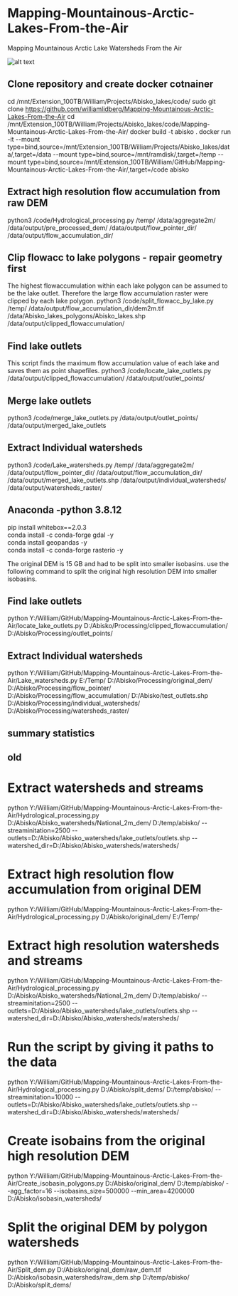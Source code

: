 # Mapping-Mountainous-Arctic-Lakes-From-the-Air
Mapping Mountainous Arctic Lake Watersheds From the Air



![alt text](AwesomeLiDAR.png)

## Clone repository and create docker cotnainer
cd /mnt/Extension_100TB/William/Projects/Abisko_lakes/code/
sudo git clone https://github.com/williamlidberg/Mapping-Mountainous-Arctic-Lakes-From-the-Air
cd /mnt/Extension_100TB/William/Projects/Abisko_lakes/code/Mapping-Mountainous-Arctic-Lakes-From-the-Air/
docker build -t abisko .
docker run -it  --mount type=bind,source=/mnt/Extension_100TB/William/Projects/Abisko_lakes/data/,target=/data --mount type=bind,source=/mnt/ramdisk/,target=/temp --mount type=bind,source=/mnt/Extension_100TB/William/GitHub/Mapping-Mountainous-Arctic-Lakes-From-the-Air/,target=/code abisko

## Extract high resolution flow accumulation from raw DEM
python3 /code/Hydrological_processing.py /temp/ /data/aggregate2m/ /data/output/pre_processed_dem/ /data/output/flow_pointer_dir/ /data/output/flow_accumulation_dir/

## Clip flowacc to lake polygons - repair geometry first
The highest flowaccumulation within each lake polygon can be assumed to be the lake outlet. Therefore the large flow accumulation raster were clipped by each lake polygon.
python3 /code/split_flowacc_by_lake.py /temp/ /data/output/flow_accumulation_dir/dem2m.tif /data/Abisko_lakes_polygons/Abisko_lakes.shp /data/output/clipped_flowaccumulation/ 

## Find lake outlets
This script finds the maximum flow accumulation value of each lake and saves them as point shapefiles. 
python3 /code/locate_lake_outlets.py /data/output/clipped_flowaccumulation/ /data/output/outlet_points/

## Merge lake outlets
python3 /code/merge_lake_outlets.py /data/output/outlet_points/ /data/output/merged_lake_outlets

## Extract Individual watersheds
python3 /code/Lake_watersheds.py /temp/ /data/aggregate2m/ /data/output/flow_pointer_dir/ /data/output/flow_accumulation_dir/ /data/output/merged_lake_outlets.shp /data/output/individual_watersheds/ /data/output/watersheds_raster/


## Anaconda -python 3.8.12  
pip install whitebox==2.0.3  
conda install -c conda-forge gdal -y  
conda install geopandas -y  
conda install -c conda-forge rasterio -y

The original DEM is 15 GB and had to be split into smaller isobasins. use the following command to split the original high resolution DEM into smaller isobasins. 


## Find lake outlets
python Y:/William/GitHub/Mapping-Mountainous-Arctic-Lakes-From-the-Air/locate_lake_outlets.py D:/Abisko/Processing/clipped_flowaccumulation/ D:/Abisko/Processing/outlet_points/

## Extract Individual watersheds
python Y:/William/GitHub/Mapping-Mountainous-Arctic-Lakes-From-the-Air/Lake_watersheds.py E:/Temp/ D:/Abisko/Processing/original_dem/ D:/Abisko/Processing/flow_pointer/ D:/Abisko/Processing/flow_accumulation/ D:/Abisko/test_outlets.shp D:/Abisko/Processing/individual_watersheds/ D:/Abisko/Processing/watersheds_raster/

## summary statistics
 




## old






# Extract watersheds and streams
python Y:/William/GitHub/Mapping-Mountainous-Arctic-Lakes-From-the-Air/Hydrological_processing.py D:/Abisko/Abisko_watersheds/National_2m_dem/ D:/temp/abisko/ --streaminitation=2500 --outlets=D:/Abisko/Abisko_watersheds/lake_outlets/outlets.shp --watershed_dir=D:/Abisko/Abisko_watersheds/watersheds/

# Extract high resolution flow accumulation from original DEM
python Y:/William/GitHub/Mapping-Mountainous-Arctic-Lakes-From-the-Air/Hydrological_processing.py D:/Abisko/original_dem/ E:/Temp/ 



# Extract high resolution watersheds and streams
python Y:/William/GitHub/Mapping-Mountainous-Arctic-Lakes-From-the-Air/Hydrological_processing.py D:/Abisko/Abisko_watersheds/National_2m_dem/ D:/temp/abisko/ --streaminitation=2500 --outlets=D:/Abisko/Abisko_watersheds/lake_outlets/outlets.shp --watershed_dir=D:/Abisko/Abisko_watersheds/watersheds/

# Run the script by giving it paths to the data
python Y:/William/GitHub/Mapping-Mountainous-Arctic-Lakes-From-the-Air/Hydrological_processing.py D:/Abisko/split_dems/ D:/temp/abisko/ --streaminitation=10000 --outlets=D:/Abisko/Abisko_watersheds/lake_outlets/outlets.shp --watershed_dir=D:/Abisko/Abisko_watersheds/watersheds/






# Create isobains from the original high resolution DEM
python Y:/William/GitHub/Mapping-Mountainous-Arctic-Lakes-From-the-Air/Create_isobasin_polygons.py D:/Abisko/original_dem/ D:/temp/abisko/ --agg_factor=16 --isobasins_size=500000 --min_area=4200000 D:/Abisko/isobasin_watersheds/


# Split the original DEM by polygon watersheds
python Y:/William/GitHub/Mapping-Mountainous-Arctic-Lakes-From-the-Air/Split_dem.py D:/Abisko/original_dem/raw_dem.tif D:/Abisko/isobasin_watersheds/raw_dem.shp D:/temp/abisko/ D:/Abisko/split_dems/
